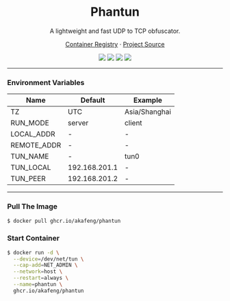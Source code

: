 <h1 align="center">Phantun</h1>

<p align="center">A lightweight and fast UDP to TCP obfuscator.</p>

<p align="center">
    <a href="https://ghcr.io/akafeng/phantun">Container Registry</a> ·
    <a href="https://github.com/dndx/phantun">Project Source</a>
</p>

<p align="center">
    <img src="https://img.shields.io/github/workflow/status/akafeng/docker-phantun/Docker%20Build" />
    <img src="https://img.shields.io/github/last-commit/akafeng/docker-phantun" />
    <img src="https://img.shields.io/github/v/release/akafeng/docker-phantun" />
    <img src="https://img.shields.io/github/release-date/akafeng/docker-phantun" />
</p>

---

### Environment Variables

| Name | Default | Example |
| --- | ---- | ---- |
| TZ | UTC | Asia/Shanghai |
| RUN_MODE | server | client |
| LOCAL_ADDR | - | - |
| REMOTE_ADDR | - | - |
| TUN_NAME | - | tun0 |
| TUN_LOCAL | 192.168.201.1 | - |
| TUN_PEER | 192.168.201.2 | - |

---

### Pull The Image

```bash
$ docker pull ghcr.io/akafeng/phantun
```

### Start Container

```bash
$ docker run -d \
  --device=/dev/net/tun \
  --cap-add=NET_ADMIN \
  --network=host \
  --restart=always \
  --name=phantun \
  ghcr.io/akafeng/phantun
```
